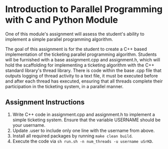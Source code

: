 # Introduction to Parallel Programming with C and Python Module
One of this module's assignment will assess the student's ability to implement a simple parallel programming algorithm.

The goal of this assignment is for the student to create a C++ based implementation of the ticketing parallel programming algorithm. Students will be furnished with a base assignment.cpp and assignment.h, which will hold the scaffolding for implementing a ticketing algorithm with the C++ standard library's thread library. There is code within the base .cpp file that outputs logging of thread activity to a text file, it must be executed before and after each thread has executed, ensuring that all threads complete their participation in the ticketing system, in a parallel manner.

## Assignment Instructions
1. Write C++ code in assignment.cpp and assignment.h to implement a simple ticketing system.  Ensure that the variable USERNAME should be your username.
2. Update .user to include only one line with the username from above.
3. Install all required packages by running ```make clean build```.
4. Execute the code via ```sh run.sh -n num_threads -u username uSrKD```.
